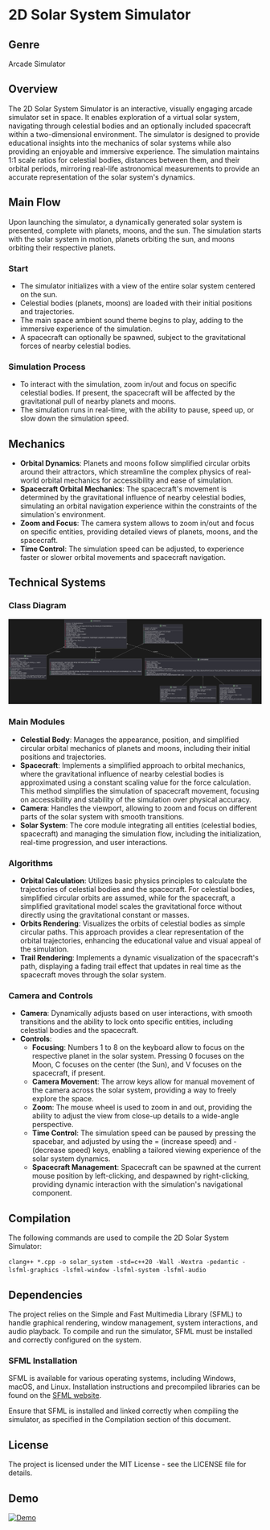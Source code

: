 # 2D Solar System Simulator

## Genre
Arcade Simulator

## Overview
The 2D Solar System Simulator is an interactive, visually engaging arcade simulator set in space. It enables exploration of a virtual solar system, navigating through celestial bodies and an optionally included spacecraft within a two-dimensional environment. The simulator is designed to provide educational insights into the mechanics of solar systems while also providing an enjoyable and immersive experience. The simulation maintains 1:1 scale ratios for celestial bodies, distances between them, and their orbital periods, mirroring real-life astronomical measurements to provide an accurate representation of the solar system's dynamics.

## Main Flow
Upon launching the simulator, a dynamically generated solar system is presented, complete with planets, moons, and the sun. The simulation starts with the solar system in motion, planets orbiting the sun, and moons orbiting their respective planets.

### Start
- The simulator initializes with a view of the entire solar system centered on the sun.
- Celestial bodies (planets, moons) are loaded with their initial positions and trajectories.
- The main space ambient sound theme begins to play, adding to the immersive experience of the simulation.
- A spacecraft can optionally be spawned, subject to the gravitational forces of nearby celestial bodies.

### Simulation Process
- To interact with the simulation, zoom in/out and focus on specific celestial bodies. If present, the spacecraft will be affected by the gravitational pull of nearby planets and moons.
- The simulation runs in real-time, with the ability to pause, speed up, or slow down the simulation speed.

## Mechanics
- **Orbital Dynamics**: Planets and moons follow simplified circular orbits around their attractors, which streamline the complex physics of real-world orbital mechanics for accessibility and ease of simulation.
- **Spacecraft Orbital Mechanics**: The spacecraft's movement is determined by the gravitational influence of nearby celestial bodies, simulating an orbital navigation experience within the constraints of the simulation's environment.
- **Zoom and Focus**: The camera system allows to zoom in/out and focus on specific entities, providing detailed views of planets, moons, and the spacecraft.
- **Time Control**: The simulation speed can be adjusted, to experience faster or slower orbital movements and spacecraft navigation.

## Technical Systems

### Class Diagram
![Class Diagram](/solar_system/docs/class_diagram.png)

### Main Modules
- **Celestial Body**: Manages the appearance, position, and simplified circular orbital mechanics of planets and moons, including their initial positions and trajectories.
- **Spacecraft**: Implements a simplified approach to orbital mechanics, where the gravitational influence of nearby celestial bodies is approximated using a constant scaling value for the force calculation. This method simplifies the simulation of spacecraft movement, focusing on accessibility and stability of the simulation over physical accuracy.
- **Camera**: Handles the viewport, allowing to zoom and focus on different parts of the solar system with smooth transitions.
- **Solar System**: The core module integrating all entities (celestial bodies, spacecraft) and managing the simulation flow, including the initialization, real-time progression, and user interactions.

### Algorithms
- **Orbital Calculation**: Utilizes basic physics principles to calculate the trajectories of celestial bodies and the spacecraft. For celestial bodies, simplified circular orbits are assumed, while for the spacecraft, a simplified gravitational model scales the gravitational force without directly using the gravitational constant or masses.
- **Orbits Rendering**: Visualizes the orbits of celestial bodies as simple circular paths. This approach provides a clear representation of the orbital trajectories, enhancing the educational value and visual appeal of the simulation.
- **Trail Rendering**: Implements a dynamic visualization of the spacecraft's path, displaying a fading trail effect that updates in real time as the spacecraft moves through the solar system.

### Camera and Controls
- **Camera**: Dynamically adjusts based on user interactions, with smooth transitions and the ability to lock onto specific entities, including celestial bodies and the spacecraft.
- **Controls**:
  - **Focusing**: Numbers 1 to 8 on the keyboard allow to focus on the respective planet in the solar system. Pressing 0 focuses on the Moon, C focuses on the center (the Sun), and V focuses on the spacecraft, if present.
  - **Camera Movement**: The arrow keys allow for manual movement of the camera across the solar system, providing a way to freely explore the space.
  - **Zoom**: The mouse wheel is used to zoom in and out, providing the ability to adjust the view from close-up details to a wide-angle perspective.
  - **Time Control**: The simulation speed can be paused by pressing the spacebar, and adjusted by using the = (increase speed) and - (decrease speed) keys, enabling a tailored viewing experience of the solar system dynamics.
  - **Spacecraft Management**: Spacecraft can be spawned at the current mouse position by left-clicking, and despawned by right-clicking, providing dynamic interaction with the simulation's navigational component.

## Compilation
The following commands are used to compile the 2D Solar System Simulator:

```
clang++ *.cpp -o solar_system -std=c++20 -Wall -Wextra -pedantic -lsfml-graphics -lsfml-window -lsfml-system -lsfml-audio
```

## Dependencies
The project relies on the Simple and Fast Multimedia Library (SFML) to handle graphical rendering, window management, system interactions, and audio playback. To compile and run the simulator, SFML must be installed and correctly configured on the system.

### SFML Installation
SFML is available for various operating systems, including Windows, macOS, and Linux. Installation instructions and precompiled libraries can be found on the [SFML website](https://www.sfml-dev.org/download.php).

Ensure that SFML is installed and linked correctly when compiling the simulator, as specified in the Compilation section of this document.

## License
The project is licensed under the MIT License - see the LICENSE file for details.

## Demo
[![Demo](https://img.youtube.com/vi/o8k9qp7oz10/0.jpg)](https://www.youtube.com/watch?v=o8k9qp7oz10)
